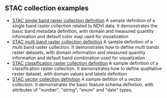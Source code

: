 ## STAC collection examples

- [STAC single band raster collection definition](stac-single-band-raster-collection.json)
  A sample definition of a single band raster collection related to NDVI data. It demonstrates the basic band metadata definition, with domain and measured quantity information and default color map used for visualization
- [STAC multi band raster collection definition](stac-multi-band-raster-collection.json)
  A sample definition of a multi band raster collection. It demonstrates how to define multi bands raster datasets, with domain information and measured quantity information and default band combination used for visualization
- [STAC classification raster collection definition](stac-classification-raster-collection.json)
  A sample definition of a classification raster collection. It demonstrates how to define qualitative raster dataset, with domain values and labels definition
- [STAC vector collection definition](stac-vector-collection.json)
  A sample defition of a vector collection. It demonstrates the basic feature schema definition, with attributes of "number", "string", "enum" and "date" types.
